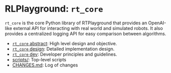 # RLPlayground: ``rt_core``

``rt_core`` is the core Python library of RTPlayground that provides an OpenAI-like external API for interacting with real world and simulated robots. It also provides a centralized logging API for easy comparison between algorithms.

- [``rt_core`` abstract](https://github.com/RTPlayground/rt_core/blob/main/etc/abstract/abstract.pdf): High level design and objective.
- [``rt_core`` design](https://github.com/RTPlayground/rt_core/blob/main/etc/design): Detailed implementation design.
- [``rt_core`` dev](https://github.com/RTPlayground/rt_core/blob/main/etc/dev): Developer principles and guidelines.
- [scripts/](https://github.com/RTPlayground/rt_core/blob/main/scripts): Top-level scripts
- [CHANGES.md](https://github.com/RTPlayground/rt_core/blob/main/CHANGES.md): Log of changes
